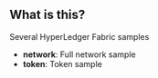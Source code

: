 ## What is this?

Several HyperLedger Fabric samples

* **network**: Full network sample
* **token**: Token sample
